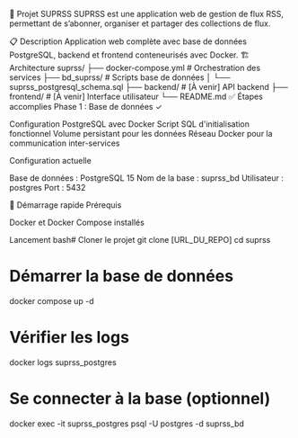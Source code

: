 🚀 Projet SUPRSS
SUPRSS est une application web de gestion de flux RSS, permettant de s’abonner, organiser et partager des collections de flux.

📋 Description
Application web complète avec base de données PostgreSQL, backend et frontend conteneurisés avec Docker.
🏗️ Architecture
suprss/
├── docker-compose.yml          # Orchestration des services
├── bd_suprss/                  # Scripts base de données
│   └── suprss_postgresql_schema.sql
├── backend/                    # [À venir] API backend
├── frontend/                   # [À venir] Interface utilisateur
└── README.md
✅ Étapes accomplies
Phase 1 : Base de données ✓

 Configuration PostgreSQL avec Docker
 Script SQL d'initialisation fonctionnel
 Volume persistant pour les données
 Réseau Docker pour la communication inter-services

Configuration actuelle

Base de données : PostgreSQL 15
Nom de la base : suprss_bd
Utilisateur : postgres
Port : 5432

🚀 Démarrage rapide
Prérequis

Docker et Docker Compose installés

Lancement
bash# Cloner le projet
git clone [URL_DU_REPO]
cd suprss

# Démarrer la base de données
docker compose up -d

# Vérifier les logs
docker logs suprss_postgres

# Se connecter à la base (optionnel)
docker exec -it suprss_postgres psql -U postgres -d suprss_bd